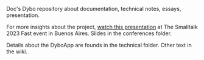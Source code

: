 Doc's Dybo repository about documentation, technical notes, essays,
presentation.


For more insights about the project, [watch this
presentation](https://youtu.be/DBjJrAZSEHs?si=y1hHnFLp9mI_8yN9) at The
Smalltalk 2023 Fast event in Buenos Aires. Slides in the conferences folder.

Details about the DyboApp are founds in the technical folder. Other text in the wiki.

